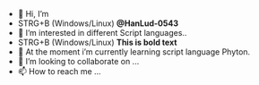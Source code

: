 - 👋 Hi, I’m
- STRG+B (Windows/Linux) **@HanLud-0543**
- 👀 I’m interested in different Script languages..
-  STRG+B (Windows/Linux)	**This is bold text**
- 🌱 At the moment i’m currently learning script language Phyton.
- 💞️ I’m looking to collaborate on ...
- 📫 How to reach me ...

<!---
HanLud-0543/HanLud-0543 is a ✨ special ✨ repository because its `README.md` (this file) appears on your GitHub profile.
You can click the Preview link to take a look at your changes.
--->
